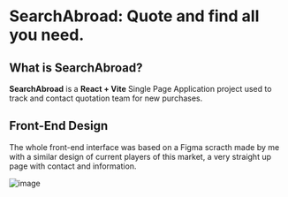 

<h1>SearchAbroad: Quote and find all you need.</h1>

<h2>What is SearchAbroad?</h2>
<p><b>SearchAbroad</b> is a <b>React + Vite</b> Single Page Application project used to track and contact quotation team for new purchases.</p>

<h2>Front-End Design</h2>
<p>The whole front-end interface was based on a Figma scracth made by me with a similar design of current players of this market, a very straight up page with contact and information.</p>

![image](https://github.com/welderlsantiago/searchabroad/assets/49404715/d338a6ff-5933-4209-a7d4-6625dd64688c)

